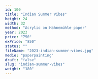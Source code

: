 ```yaml
---
id: 100
title: "Indian Summer Vibes"
height: 24
width: 32
method: "Acrylic on Hahnemühle paper"
year: 2023
price: "750"
exPrice: "850"
status: ""
fileName: "2023-indian-summer-vibes.jpg"
medie: "paperpainting"
draft: "false"
slug: "indian-summer-vibes"
weight: "180"
---
```

